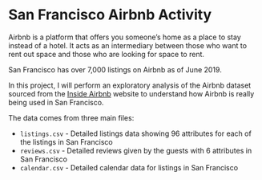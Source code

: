 # San Francisco Airbnb Activity
Airbnb is a platform that offers you someone’s home as a place to stay instead of a hotel. It acts as an intermediary between those who want to rent out space and those who are looking for space to rent. 

San Francisco has over 7,000 listings on Airbnb as of June 2019. 

In this project, I will perform an exploratory analysis of the Airbnb dataset sourced from the [Inside Airbnb](http://insideairbnb.com/about.html#disclaimers) website to understand how Airbnb is really being used in San Francisco. 

The data comes from three main files:
- `listings.csv` - Detailed listings data showing 96 attributes for each of the listings in San Francisco 
- `reviews.csv` - Detailed reviews given by the guests with 6 attributes in San Francisco
- `calendar.csv` - Detailed calendar data for listings in San Francisco
